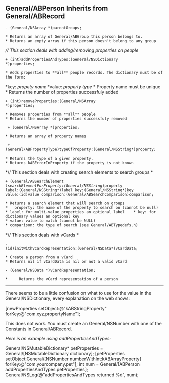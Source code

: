 

General/ABPerson Inherits from General/ABRecord
----

<code>- (General/NSArray *)parentGroups;</code>

    * Returns an array of General/ABGroup this person belongs to.
    * Returns an empty array if this person doesn't belong to any group



*// This section deals with adding/removing properties on people*


<code>+ (int)addPropertiesAndTypes:(General/NSDictionary *)properties;</code>

    * Adds properties to **all** people records. The dictionary must be of the form:
*key: *propety name*
*value: *property type*
    * Property name must be unique
    * Returns the number of properties successfuly added



<code>+ (int)removeProperties:(General/NSArray *)properties;</code>

    * Removes properties from **all** people
    * Returns the number of properties successfuly removed



<code> + (General/NSArray *)properties;</code>

    * Returns an array of property names



<code> + (General/ABPropertyType)typeOfProperty:(General/NSString*)property;</code>

    * Returns the type of a given property.
    * Returns kABErrorInProperty if the property is not known


*// This section deals with creating search elements to search groups *



<code>+ (General/ABSearchElement *)searchElementForProperty:(General/NSString*)property 
                                        label:(General/NSString*)label 
                                        key:(General/NSString*)key 
                                        value:(id)value 
                                    comparison:(General/ABSearchComparison)comparison; </code>

    * Returns a search element that will search on groups
    *	property: the name of the property to search on (cannot be null)
    * label: for multi-value properties an optional label    * key: for dictionary values an optional key
    * value: value to match (cannot be NULL)
    * comparison: the type of search (see General/ABTypedefs.h)


*// This section deals with vCards *


<code>- (id)initWithVCardRepresentation:(General/NSData*)vCardData;</code>

    * Create a person from a vCard
    * Returns nil if vCardData is nil or not a valid vCard



<code>- (General/NSData *)vCardRepresentation;</code>

    *     Returns the vCard representation of a person


----
There seems to be a little confusion on what to use for the value in the General/NSDictionary, every explanation on the web shows:
    
[newProperties setObject:@"kABStringProperty" forKey:@"com.xyz.propertyName"];

This does not work. You must create an General/NSNumber with one of the Constants in General/ABRecord.

*Here is an example using addPropertiesAndTypes:*

    
General/NSMutableDictionary* petProperties = General/[NSMutableDictionary dictionary];
[petProperties setObject:General/[NSNumber numberWithInt:kABArrayProperty] 
                                                        forKey:@"com.yourcompany.pet"];
int num = General/[ABPerson addPropertiesAndTypes:petProperties];
General/NSLog(@"addPropertiesAndTypes returned %d", num);
